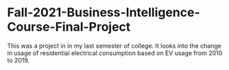 # Fall-2021-Business-Intelligence-Course-Final-Project
This was a project in in my last semester of college. It looks into the change in usage of residential electrical consumption based on EV usage from 2010 to 2019.
